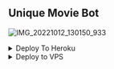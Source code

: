 ## Unique Movie Bot
![IMG_20221012_130150_933](https://user-images.githubusercontent.com/113157573/196437759-88d955d6-1025-404f-a628-ecccc96b43b4.jpg)

<details><summary>Deploy To Heroku</summary>
<p>
<br>
<a href="https://heroku.com/deploy?template=https://github.com/TGDarkLord/UniqueMovie-Bot">
  <img src="https://www.herokucdn.com/deploy/button.svg" alt="Deploy">
</a>
</p>
</details>

<details><summary>Deploy to VPS</summary>
<p>
<pre>
git clone https://github.com/TGDarkLord/UniqueMovie-Bot
# Install Packages
pip3 install -r requirements.txt
Edit info.py with variables as given below then run bot
python3 bot.py
</pre>
</p>
</details>
